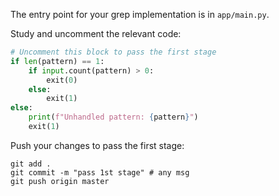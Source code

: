 The entry point for your grep implementation is in `app/main.py`.

Study and uncomment the relevant code: 

```python
# Uncomment this block to pass the first stage
if len(pattern) == 1:
    if input.count(pattern) > 0:
        exit(0)
    else:
        exit(1)
else:
    print(f"Unhandled pattern: {pattern}")
    exit(1)
```

Push your changes to pass the first stage:

```
git add .
git commit -m "pass 1st stage" # any msg
git push origin master
```
